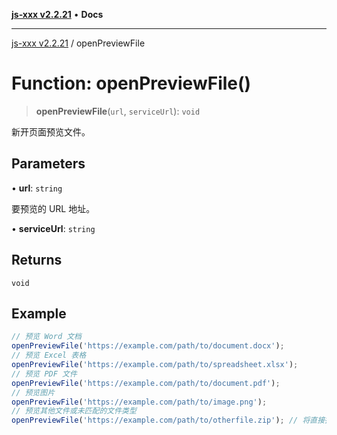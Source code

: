[**js-xxx v2.2.21**](../README.md) • **Docs**

***

[js-xxx v2.2.21](../README.md) / openPreviewFile

# Function: openPreviewFile()

> **openPreviewFile**(`url`, `serviceUrl`): `void`

新开页面预览文件。

## Parameters

• **url**: `string`

要预览的 URL 地址。

• **serviceUrl**: `string`

## Returns

`void`

## Example

```ts
// 预览 Word 文档
openPreviewFile('https://example.com/path/to/document.docx');
// 预览 Excel 表格
openPreviewFile('https://example.com/path/to/spreadsheet.xlsx');
// 预览 PDF 文件
openPreviewFile('https://example.com/path/to/document.pdf');
// 预览图片
openPreviewFile('https://example.com/path/to/image.png');
// 预览其他文件或未匹配的文件类型
openPreviewFile('https://example.com/path/to/otherfile.zip'); // 将直接打开链接
```
